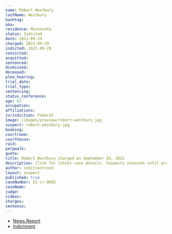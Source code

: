 ```yaml
---
name: Robert Westbury
lastName: Westbury
hashtag:
aka:
residence: Minnesota
status: Indicted
date: 2021-09-29
charged: 2021-09-29
indicted: 2021-09-29
convicted:
acquitted:
sentenced:
dismissed:
deceased:
plea_hearing:
trial_date:
trial_type:
sentencing:
status_conference:
age: 62
occupation:
affiliations:
jurisdiction: Federal
image: /images/preview/robert-westbury.jpg
suspect: robert-westbury.jpg
booking:
courtroom:
courthouse:
raid:
perpwalk:
quote:
title: Robert Westbury charged on September 29, 2021
description: Click for latest case details. Suspects innocent until proven guilty.
author: seditiontrack
layout: suspect
published: true
caseNumber: 21-cr-0605
caseName:
judge:
videos:
charges:
sentence:
---
```


- [News Report](https://minnesota.cbslocal.com/2021/10/04/capitol-attack-charges-lindstrom-minnesota/)
- [Indictment](https://www.justice.gov/usao-dc/case-multi-defendant/file/1439351/download)
